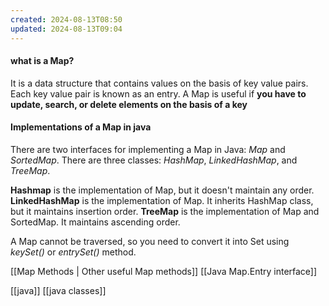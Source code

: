 ```yaml
---
created: 2024-08-13T08:50
updated: 2024-08-13T09:04
---
```

#### what is a Map? 
It is a data structure that contains values on the basis of key value pairs. Each key value pair is known as an entry. A Map is useful if **you have to update, search, or delete elements on the basis of a key**

#### Implementations of a Map in java
There are two interfaces for implementing a Map in Java: *Map* and *SortedMap*.
There are three classes: *HashMap*, *LinkedHashMap*, and *TreeMap*. 

**Hashmap** is the implementation of Map, but it doesn't maintain any order.
**LinkedHashMap** is the implementation of Map. It inherits HashMap class, but it maintains insertion order.
**TreeMap** is the implementation of Map and SortedMap. It maintains ascending order. 

A Map cannot be traversed, so you need to convert it into Set using *keySet()* or *entrySet()* method. 

[[Map Methods | Other useful Map methods]] [[Java Map.Entry interface]]

[[java]] [[java classes]]